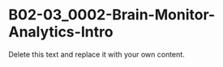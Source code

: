 

# B02-03_0002-Brain-Monitor-Analytics-Intro

Delete this text and replace it with your own content.
